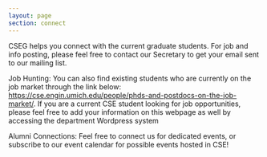 ```yaml
---
layout: page
section: connect
---
```


CSEG helps you connect with the current graduate students. For job and info posting, please feel free to contact our Secretary to get your email sent to our mailing list.

Job Hunting:
You can also find existing students who are currently on the job market through the link below: https://cse.engin.umich.edu/people/phds-and-postdocs-on-the-job-market/. If you are a current CSE student looking for job opportunities, please feel free to add your information on this webpage as well by accessing the department Wordpress system

Alumni Connections:
Feel free to connect us for dedicated events, or subscribe to our event calendar for possible events hosted in CSE!
